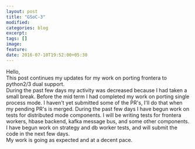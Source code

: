 ```yaml
---
layout: post
title: "GSoC-3"
modified:
categories: blog
excerpt:
tags: []
image:
feature:
date: 2016-07-10T19:52:00+05:30
---
```

Hello,  
This post continues my updates for my work on porting frontera to python2/3 dual support.  
During the past few days my activity was decreased because I had taken a small break. Before the mid term I had completed my work on
porting single process mode. I haven't yet submitted some of the PR's, I'll do that when my pending PR's is merged. During the
past few days I have begun work on tests for distributed mode components. I will be writing tests for frontera workers, hbase backend, kafka message bus, and
some other components. I have begun work on strategy and db worker tests, and will submit the code in the next few days.   
My work is going as expected and at a decent pace.

